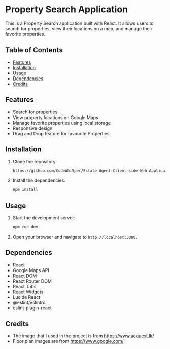 # Property Search Application

This is a Property Search application built with React. It allows users to search for properties, view their locations on a map, and manage their favorite properties.

## Table of Contents

- [Features](#features)
- [Installation](#installation)
- [Usage](#usage)
- [Dependencies](#dependencies)
- [Credits](#credits)


## Features

- Search for properties
- View property locations on Google Maps
- Manage favorite properties using local storage
- Responsive design
- Drag and Drop feature for favourite Properties.

## Installation

1. Clone the repository:
    ```sh
    https://github.com/CodeWhi5per/Estate-Agent-Client-side-Web-Application.git
    ```

2. Install the dependencies:
    ```sh
    npm install
    ```
   

## Usage

1. Start the development server:
    ```sh
    npm run dev
    ```

2. Open your browser and navigate to `http://localhost:3000`.

## Dependencies


- React
- Google Maps API
- React DOM
- React Router DOM
- React Tabs
- React Widgets
- Lucide React
- @eslint/eslintrc
- eslint-plugin-react

## Credits
- The image that I used in the project is from https://www.acquest.lk/
- Floor plan images are from https://www.google.com/
